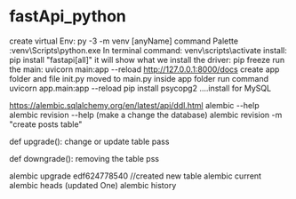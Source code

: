 # fastApi_python

create virtual Env: py -3 -m venv [anyName] 
command Palette :venv\Scripts\python.exe
In terminal command: venv\scripts\activate 
install: pip install "fastapi[all]"
it will show what we install the driver:
pip freeze run the main: uvicorn main:app --reload
http://127.0.0.1:8000/docs 
create app folder and file init.py moved to main.py inside app folder 
run command uvicorn app.main:app --reload
pip install psycopg2 ....install for MySQL


https://alembic.sqlalchemy.org/en/latest/api/ddl.html
alembic --help
alembic revision --help (make a change the database)
alembic revision -m "create posts table"

def upgrade():
  change or update table
  pass


def downgrade():
  removing the table
  pss

alembic upgrade edf624778540 //created new table
alembic current
alembic heads (updated One)
alembic history 